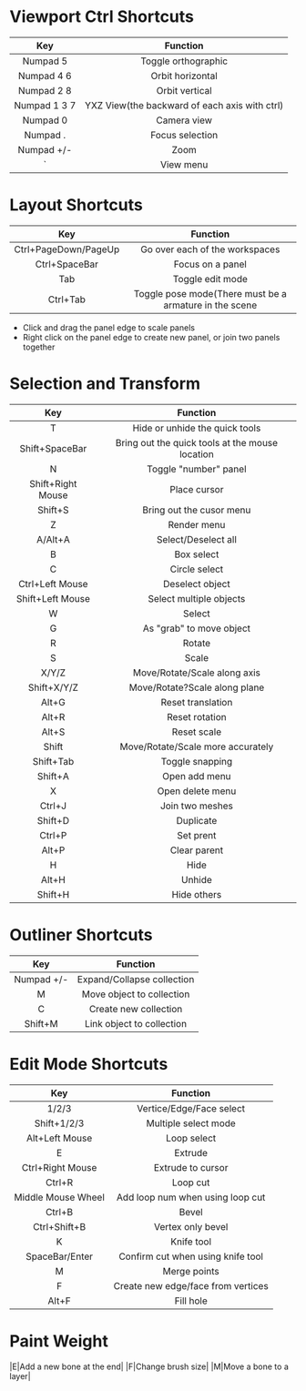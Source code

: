 # Viewport Ctrl Shortcuts

|Key|Function|
|:---:|:---:|
|Numpad 5|Toggle orthographic|
|Numpad 4 6|Orbit horizontal|
|Numpad 2 8|Orbit vertical|
|Numpad 1 3 7|YXZ View(the backward of each axis with ctrl)|
|Numpad 0|Camera view|
|Numpad .|Focus selection|
|Numpad +/-|Zoom|
|`|View menu|

# Layout Shortcuts
|Key|Function|
|:---:|:---:|
|Ctrl+PageDown/PageUp|Go over each of the workspaces|
|Ctrl+SpaceBar|Focus on a panel|
|Tab|Toggle edit mode|
|Ctrl+Tab|Toggle pose mode(There must be a armature in the scene|

- Click and drag the panel edge to scale panels
- Right click on the panel edge to create new panel, or join two panels together

# Selection and Transform
|Key|Function|
|:---:|:---:|
|T|Hide or unhide the quick tools|
|Shift+SpaceBar|Bring out the quick tools at the mouse location|
|N|Toggle "number" panel|
|Shift+Right Mouse|Place cursor|
|Shift+S|Bring out the cusor menu|
|Z|Render menu|
|A/Alt+A|Select/Deselect all|
|B|Box select|
|C|Circle select|
|Ctrl+Left Mouse|Deselect object|
|Shift+Left Mouse|Select multiple objects|
|W|Select|
|G|As "grab" to move object|
|R|Rotate|
|S|Scale|
|X/Y/Z|Move/Rotate/Scale along axis|
|Shift+X/Y/Z|Move/Rotate?Scale along plane|
|Alt+G|Reset translation|
|Alt+R|Reset rotation|
|Alt+S|Reset scale|
|Shift|Move/Rotate/Scale more accurately|
|Shift+Tab|Toggle snapping|
|Shift+A|Open add menu|
|X|Open delete menu|
|Ctrl+J|Join two meshes|
|Shift+D|Duplicate|
|Ctrl+P|Set prent|
|Alt+P|Clear parent|
|H|Hide|
|Alt+H|Unhide|
|Shift+H|Hide others|

# Outliner Shortcuts
|Key|Function|
|:---:|:---:|
|Numpad +/-|Expand/Collapse collection|
|M|Move object to collection|
|C|Create new collection|
|Shift+M|Link object to collection|

# Edit Mode Shortcuts
|Key|Function|
|:---:|:---:|
|1/2/3|Vertice/Edge/Face select|
|Shift+1/2/3|Multiple select mode|
|Alt+Left Mouse|Loop select|
|E|Extrude|
|Ctrl+Right Mouse|Extrude to cursor|
|Ctrl+R|Loop cut|
|Middle Mouse Wheel|Add loop num when using loop cut|
|Ctrl+B|Bevel|
|Ctrl+Shift+B|Vertex only bevel|
|K|Knife tool|
|SpaceBar/Enter|Confirm cut when using knife tool|
|M|Merge points|
|F|Create new edge/face from vertices|
|Alt+F|Fill hole|

# Paint Weight
|E|Add a new bone at the end|
|F|Change brush size|
|M|Move a bone to a layer|


